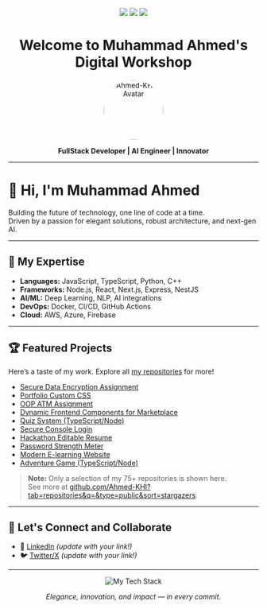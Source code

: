 <!-- Luxurious GitHub Profile README for Muhammad Ahmed -->

<p align="center">
  <img src="https://img.shields.io/badge/FullStack%20Developer-%F0%9F%92%BB-informational?style=flat-square&color=3b82f6">
  <img src="https://img.shields.io/badge/AI%20Engineer-%F0%9F%A7%A0-success?style=flat-square&color=10b981">
  <img src="https://img.shields.io/badge/Karachi,%20Pakistan-%F0%9F%87%B5%F0%9F%87%B0-lightgrey?style=flat-square&color=6366f1">
</p>

<h1 align="center">Welcome to Muhammad Ahmed's Digital Workshop</h1>

<p align="center">
  <img src="https://github.com/Ahmed-KHI.png" width="120" style="border-radius:100%" alt="Ahmed-KHI | Avatar">
</p>

<p align="center">
  <b>FullStack Developer | AI Engineer | Innovator</b>
</p>

---

# 👋 Hi, I'm Muhammad Ahmed

Building the future of technology, one line of code at a time.  
Driven by a passion for elegant solutions, robust architecture, and next-gen AI.

---

## 🚀 My Expertise

- **Languages:** JavaScript, TypeScript, Python, C++
- **Frameworks:** Node.js, React, Next.js, Express, NestJS
- **AI/ML:** Deep Learning, NLP, AI integrations
- **DevOps:** Docker, CI/CD, GitHub Actions
- **Cloud:** AWS, Azure, Firebase

---

## 🏆 Featured Projects

Here’s a taste of my work. Explore all [my repositories](https://github.com/Ahmed-KHI?tab=repositories&q=&type=public&sort=stargazers) for more!

- [Secure Data Encryption Assignment](https://github.com/Ahmed-KHI/secure_data_encryption_assignment)
- [Portfolio Custom CSS](https://github.com/Ahmed-KHI/milestone-2-portfolio-custom.css-by-00263838)
- [OOP ATM Assignment](https://github.com/Ahmed-KHI/oop-assignment-atm)
- [Dynamic Frontend Components for Marketplace](https://github.com/Ahmed-KHI/dynamic_frontend_components_for_marketplace-by-00263838)
- [Quiz System (TypeScript/Node)](https://github.com/Ahmed-KHI/TypeScript-NODEPROJECTS-Quiz-System)
- [Secure Console Login](https://github.com/Ahmed-KHI/Secure-Console-Login)
- [Hackathon Editable Resume](https://github.com/Ahmed-KHI/Hackathon_Milestone_4_by_00263838)
- [Password Strength Meter](https://github.com/Ahmed-KHI/project-02-password-strength-meter)
- [Modern E-learning Website](https://github.com/Ahmed-KHI/Modern_E-learning_Website-by-00263838)
- [Adventure Game (TypeScript/Node)](https://github.com/Ahmed-KHI/TypeScript-NODEPROJECTS-Adventure-Game)

> **Note:** Only a selection of my 75+ repositories is shown here.  
> See more at [github.com/Ahmed-KHI?tab=repositories&q=&type=public&sort=stargazers](https://github.com/Ahmed-KHI?tab=repositories&q=&type=public&sort=stargazers).

---

## 🌟 Let's Connect and Collaborate

- 💼 [LinkedIn](https://www.linkedin.com/in/your-linkedin) *(update with your link!)*
- 🐦 [Twitter/X](https://twitter.com/your-twitter) *(update with your link!)*

---

<p align="center">
  <img src="https://skillicons.dev/icons?i=js,ts,react,nodejs,python,cpp,aws,docker,github" alt="My Tech Stack" />
</p>

<p align="center">
  <i>Elegance, innovation, and impact — in every commit.</i>
</p>